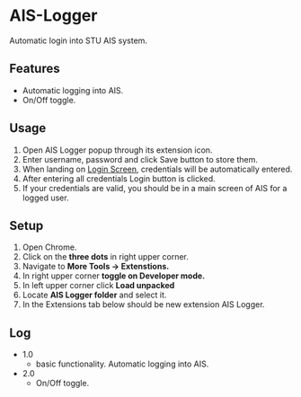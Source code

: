 # AIS-Logger
Automatic login into STU AIS system.

## Features
- Automatic logging into AIS.
- On/Off toggle.

## Usage

1. Open AIS Logger popup through its extension icon.
2. Enter username, password and click Save button to store them.
3. When landing on [Login Screen](https://is.stuba.sk/auth), credentials will be automatically entered.
4. After entering all credentials Login button is clicked.
5. If your credentials are valid, you should be in a main screen of AIS for a logged user.

## Setup

1. Open Chrome.
2. Click on the **three dots** in right upper corner.
3. Navigate to **More Tools -> Extenstions.**
4. In right upper corner **toggle on Developer mode.**
5. In left upper corner click **Load unpacked** 
6. Locate **AIS Logger folder** and select it.
7. In the Extensions tab below should be new extension AIS Logger.

## Log
- 1.0
	- basic functionality. Automatic logging into AIS.
- 2.0
	- On/Off toggle.
